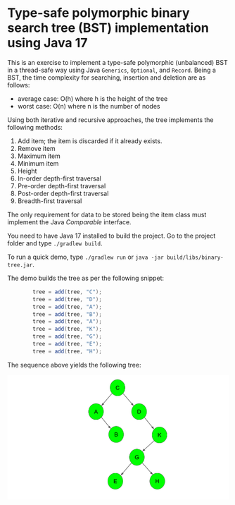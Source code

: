 # Type-safe polymorphic binary search tree (BST) implementation using Java 17  
  
This is an exercise to implement a type-safe polymorphic (unbalanced) BST in a thread-safe way using Java `Generics`, `Optional`, and `Record`.  Being a BST, the time complexity for searching, insertion and deletion are as follows:
- average case: O(h) where h is the height of the tree
- worst case: O(n) where n is the number of nodes
  
Using both iterative and recursive approaches, the tree implements the following methods:  
1. Add item; the item is discarded if it already exists.
1. Remove item
1. Maximum item
1. Minimum item
1. Height
1. In-order depth-first traversal
1. Pre-order depth-first traversal
1. Post-order depth-first traversal
1. Breadth-first traversal

The only requirement for data to be stored being the item class must implement the Java *Comparable* interface.  

You need to have Java 17 installed to build the project. Go to the project folder and type `./gradlew build`.  
  
To run a quick demo, type `./gradlew run` or `java -jar build/libs/binary-tree.jar`.  
  
The demo builds the tree as per the following snippet:

```java
        tree = add(tree, "C");
        tree = add(tree, "D");
        tree = add(tree, "A");
        tree = add(tree, "B");
        tree = add(tree, "A");
        tree = add(tree, "K");
        tree = add(tree, "G");
        tree = add(tree, "E");
        tree = add(tree, "H");
```

The sequence above yields the following tree:  
  
![](./pictures/tree.png)  







